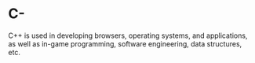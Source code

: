 # C-
C++ is used in developing browsers, operating systems, and applications, as well as in-game programming, software engineering, data structures, etc.
